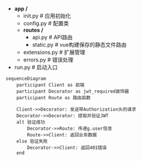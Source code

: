 - **app /**
  - init.py # 应用初始化
  - config.py # 配置类
  - **routes /**
    - api.py # API路由
    - static.py # vue构建保存的静态文件路由
  - extensions.py # 扩展管理
  - errors.py # 错误处理
- run.py # 启动入口

``` mermaid
sequenceDiagram
    participant Client as 前端
    participant Decorator as jwt_required装饰器
    participant Route as 路由函数

    Client->>Decorator: 发送带Authorization头的请求
    Decorator->>Decorator: 提取并验证JWT
    alt 验证成功
        Decorator->>Route: 传递g.user信息
        Route->>Client: 返回业务数据
    else 验证失败
        Decorator->>Client: 返回401错误
    end
```